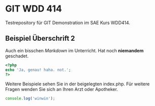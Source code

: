 GIT WDD 414
===========

Testrepository für GIT Demonstration im SAE Kurs WDD414.

Beispiel Überschrift 2
----------------------

Auch ein bisschen *Markdown* im Unterricht. Hat noch **niemandem** geschadet.

```php
<?php
echo 'Ja, genau! haha. not.';
?>
```

Weitere Beispiele sehen Sie in der beigelegten index.php. Für weitere Fragen wenden Sie sich an Ihren Arzt oder Apotheker.

```js
console.log('winwin');
```